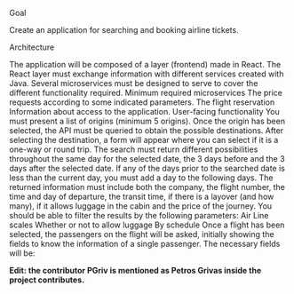 Goal

Create an application for searching and booking airline tickets.

Architecture

The application will be composed of a layer (frontend) made in React.
The React layer must exchange information with different services created with Java. Several
microservices must be designed to serve to cover the different functionality required.
Minimum required microservices
The price requests according to some indicated parameters.
The flight reservation
Information about access to the application.
User-facing functionality
You must present a list of origins (minimum 5 origins). Once the origin has been selected, the
API must be queried to obtain the possible destinations. After selecting the destination, a form
will appear where you can select if it is a one-way or round trip.
The search must return different possibilities throughout the same day for the selected date, the
3 days before and the 3 days after the selected date. If any of the days prior to the searched
date is less than the current day, you must add a day to the following days.
The returned information must include both the company, the flight number, the time and day
of departure, the transit time, if there is a layover (and how many), if it allows luggage in the
cabin and the price of the journey.
You should be able to filter the results by the following parameters:
Air Line
scales
Whether or not to allow luggage
By schedule
Once a flight has been selected, the passengers on the flight will be asked, initially showing the
fields to know the information of a single passenger. The necessary fields will be:

<b>Edit: the contributor PGriv is mentioned as Petros Grivas inside the project contributes.</b>
